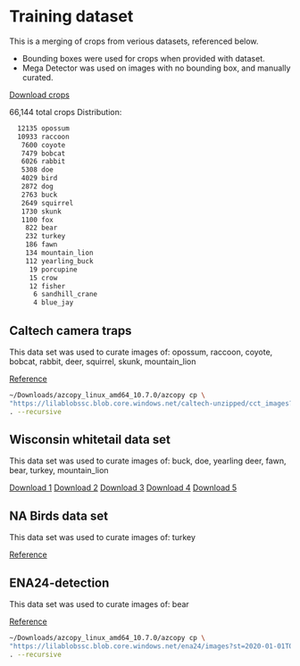 # Training dataset

This is a merging of crops from verious datasets, referenced below.

* Bounding boxes were used for crops when provided with dataset.
* Mega Detector was used on images with no bounding box, and manually curated.

[Download crops](https://drive.google.com/file/d/1HyeHr4ugxi0DhKkSQQxOFLC56SbzKjUh/view?usp=sharing)

66,144 total crops
Distribution:

```bash
  12135 opossum
  10933 raccoon
   7600 coyote
   7479 bobcat
   6026 rabbit
   5308 doe
   4029 bird
   2872 dog
   2763 buck
   2649 squirrel
   1730 skunk
   1100 fox
    822 bear
    232 turkey
    186 fawn
    134 mountain_lion
    112 yearling_buck
     19 porcupine
     15 crow
     12 fisher
      6 sandhill_crane
      4 blue_jay
```

## Caltech camera traps

This data set was used to curate images of:
opossum, raccoon, coyote, bobcat, rabbit, deer, squirrel, skunk, mountain_lion

[Reference](http://lila.science/datasets/caltech-camera-traps)

```bash
~/Downloads/azcopy_linux_amd64_10.7.0/azcopy cp \
"https://lilablobssc.blob.core.windows.net/caltech-unzipped/cct_images?st=2020-01-01T00%3A00%3A00Z&se=2034-01-01T00%3A00%3A00Z&sp=rl&sv=2019-07-07&sr=c&sig=uNGA5/QrgqpnU4VeT5tBqhx0GN4Tu8jJ7neUyJqIQss%3D" \
. --recursive
```

## Wisconsin whitetail data set

This data set was used to curate images of:
buck, doe, yearling deer, fawn, bear, turkey, mountain_lion

[Download 1](https://drive.google.com/drive/folders/1jjkIPjz0Mv3ETYhafE4maNvtBfAxgRsW?usp=sharing)
[Download 2](https://drive.google.com/drive/folders/1E1bVtDpXvgYpXbO5jpYDV37TYc9sUp2C?usp=sharing)
[Download 3](https://drive.google.com/drive/folders/1ihIpAar8G2kFvC2jOwJFA9GAUSGwT1Tb?usp=sharing)
[Download 4](https://drive.google.com/drive/folders/0B4BRcQQjVlWyVnctaE84Y3dHcDQ?usp=sharing)
[Download 5](https://drive.google.com/drive/folders/0B4BRcQQjVlWyVXNMeHJ4LTdJV2c?usp=sharing)

## NA Birds data set

This data set was used to curate images of:
turkey

[Reference](https://dl.allaboutbirds.org/nabirds)

## ENA24-detection

This data set was used to curate images of:
bear

[Reference](http://lila.science/datasets/ena24detection)

```bash
~/Downloads/azcopy_linux_amd64_10.7.0/azcopy cp \
"https://lilablobssc.blob.core.windows.net/ena24/images?st=2020-01-01T00%3A00%3A00Z&se=2034-01-01T00%3A00%3A00Z&sp=rl&sv=2019-07-07&sr=c&sig=BBgrO%2BYQKOVHh1zytS9umFv3Fa956F1%2Bb6bU3VhHSqg%3D" \
. --recursive
```
